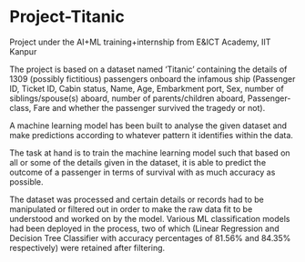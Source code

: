 # Project-Titanic
Project under the AI+ML training+internship from E&amp;ICT Academy, IIT Kanpur

The project is based on a dataset named ‘Titanic’ containing the details of 1309 (possibly fictitious) passengers onboard the infamous ship (Passenger ID, Ticket ID, Cabin status, Name, Age, Embarkment port, Sex, number of siblings/spouse(s) aboard, number of parents/children aboard, Passenger-class, Fare and whether the passenger survived the tragedy or not).

A machine learning model has been built to analyse the given dataset and make predictions according to whatever pattern it identifies within the data.

The task at hand is to train the machine learning model such that based on all or some of the details given in the dataset, it is able to predict the outcome of a passenger in terms of survival with as much accuracy as possible.

The dataset was processed and certain details or records had to be manipulated or filtered out in order to make the raw data fit to be understood and worked on by the model.
Various ML classification models had been deployed in the process, two of which (Linear Regression and Decision Tree Classifier with accuracy percentages of 81.56% and 84.35% respectively) were retained after filtering.
